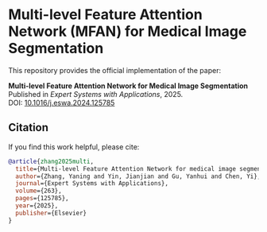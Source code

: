 # Multi-level Feature Attention Network (MFAN) for Medical Image Segmentation

This repository provides the official implementation of the paper:

**Multi-level Feature Attention Network for Medical Image Segmentation**  
Published in *Expert Systems with Applications*, 2025.  
DOI: [10.1016/j.eswa.2024.125785](https://doi.org/10.1016/j.eswa.2024.125785)

## Citation

If you find this work helpful, please cite:

```bibtex
@article{zhang2025multi,
  title={Multi-level Feature Attention Network for medical image segmentation},
  author={Zhang, Yaning and Yin, Jianjian and Gu, Yanhui and Chen, Yi},
  journal={Expert Systems with Applications},
  volume={263},
  pages={125785},
  year={2025},
  publisher={Elsevier}
}
